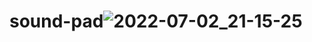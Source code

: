 # sound-pad![2022-07-02_21-15-25](https://user-images.githubusercontent.com/104577200/177009192-1bae3101-d4a8-4b56-8e65-9c3e138a244d.png)

